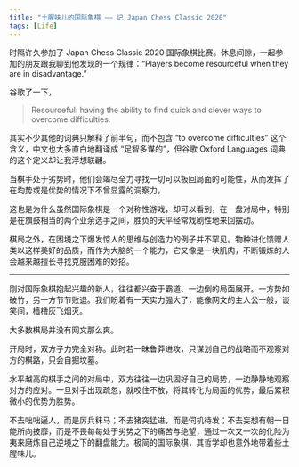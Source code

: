 ```yaml
---
title: "土腥味儿的国际象棋 —— 记 Japan Chess Classic 2020"
tags: [Life]
---
```


时隔许久参加了 Japan Chess Classic 2020 国际象棋比赛。休息间隙，一起参加的朋友跟我聊到他发现的一个规律：“Players become resourceful when they are in disadvantage.”

谷歌了一下，

> Resourceful: having the ability to find quick and clever ways to overcome difficulties.

其实不少其他的词典只解释了前半句，而不包含 “to overcome difficulties” 这个含义，中文也大多直白地翻译成 “足智多谋的”，但谷歌 Oxford Languages 词典的这个定义却让我浮想联翩。

当棋手处于劣势时，他们会竭尽全力寻找一切可以扳回局面的可能性，从而发挥了在均势或是优势的情况下不曾显露的洞察力。

这也是为什么虽然国际象棋是一个对称性游戏，却可以看到，在一盘对局中，特别是在旗鼓相当的两个业余选手之间，胜负的天平经常戏剧性地来回摆动。

棋局之外，在困境之下爆发惊人的思维与创造力的例子并不罕见。物种进化馈赠人类以这样美好的品质，而作为大脑的一个能力，它又像是一块肌肉，不断锻炼的人会越来越擅长寻找克服困难的妙招。

<hr/>

刚对国际象棋抱起兴趣的新人，往往都兴奋于霸道、一边倒的局面展开。一方势如破竹，另一方节节败退。我们盼着有一天实力强大了，能像网文的主人公一般，谈笑间，樯橹灰飞烟灭。

大多数棋局并没有网文那么爽。

开局时，双方子力完全对称。此时若一昧鲁莽进攻，只谋划自己的战略而不观察对方的棋路，只会自掘坟墓。

水平越高的棋手之间的对局中，双方往往一边巩固好自己的局势，一边静静地观察对方的应对。一旦对手出现疏忽，就咬住不放，将其转化为局面的优势，最后累积微小的优势为胜势。

不去咄咄逼人，而是厉兵秣马；不去猪突猛进，而是伺机待发；不去妄想有朝一日能所向披靡，而是不畏每每处于劣势之下的痛苦与绝望，通过一次又一次的化险为夷来磨炼自己逆境之下的翻盘能力。极简的国际象棋，其哲学却也意外地带着些土腥味儿。
